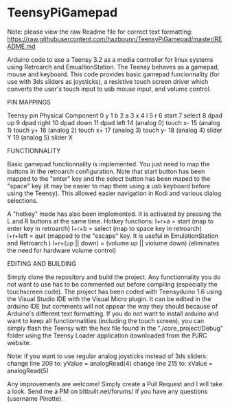 # TeensyPiGamepad

Note: please view the raw Readme file for correct text formatting:
https://raw.githubusercontent.com/hazbounn/TeensyPiGamepad/master/README.md

Arduino code to use a Teensy 3.2 as a media controller for linux systems using 
Retroarch and EmualtionStation. The Teensy behaves as a gamepad, mouse and keyboard. 
This code provides basic gamepad funcionnality (for use with 3ds sliders as joysticks), 
a resistive touch screen driver which converts the user's touch input to usb mouse input, 
and volume control.

PIN MAPPINGS

Teensy pin 			Physical Component
0				y
1				b
2				a
3				x
4				l
5				r
6				start
7				select
8				dpad up
9				dpad right
10				dpad down 
11				dpad left
14 (analog 0)			touch x-
15 (analog 1)			touch y+
16 (analog 2)			touch x+
17 (analog 3)			touch y-
18 (analog 4)			slider Y
19 (analog 5)			slider X
	

FUNCTIONNALITY

Basic gamepad functionnality is implemented. You just need to map the buttons
in the retroarch configuration. Note that start button has been mapped to the
"enter" key and the select button has been maped to the "space" key (it may be 
easier to map them using a usb keyboard before using the Teensy). This
allowed easier navigation in Kodi and various dialog selections. 

A "hotkey" mode has also been implemented. It is activated by pressing the L and R buttons
at the same time. Hotkey functions: 
l+r+a = start (map to enter key in retroarch)
l+r+b = select (map to space key in retroarch) 
l+r+left = quit (mapped to the "escape" key. It is useful in EmulationStation and Retroarch )
l+r+(up || down) = (volume up || violume down)  (eliminates the need for hardware volume control)

EDITING AND BUILDING

Simply clone the repository and build the project. 
Any functionnality you do not want to use has to be commented out before compiling (especially the touchscreen code).
The project has been coded with Teensyduino 1.6 using the Visual Studio IDE with the Visual Micro plugin. It can be edited 
in the arduino IDE but comments will not appear the way they should because of Arduino's different text formatting. 
If you do not want to install arduino and want to keep all functionnalities (including the touch screen), you can 
simply flash the Teensy with the hex file found in the "./core_project/Debug" folder using the Teensy Loader application
downloaded from the PJRC website. 

Note: if you want to use regular analog joysticks instead of 3ds sliders:
change line 209 to: yValue = analogRead(4)
change line 215 to: xValue = analogRead(5)



Any improvements are welcome! Simply create a Pull Request and I will take a look. 
Send me a PM on bitbuilt.net/forums/ if you have any questions (username Pinotte).



